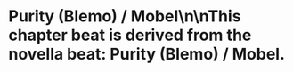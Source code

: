 # Purity (Blemo) / Mobel\n\nThis chapter beat is derived from the novella beat: Purity (Blemo) / Mobel.
